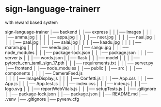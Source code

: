 # sign-language-trainerr
with reward based system

sign-language-trainer
│── backend
│   │── express
│   │   │── images
│   │   │   │── amma.jpg
│   │   │   │── appa.jpg
│   │   │   │── neer.jpg
│   │   │   │── naal.jpg
│   │   │   │── paal.jpg
│   │   │   │── salai.jpg
│   │   │   │── kaadu.jpg
│   │   │   │── maram.jpg
│   │   │   │── veedu.jpg
│   │   │   │── sangu.jpg
│   │   │── node_modules
│   │   │── package-lock.json
│   │   │── package.json
│   │   │── server.js
│   │   │── words.json
│   │── flask
│   │   │── model
│   │   │   │── pytorch_cnn_tamil_sign_17.pth
│   │   │── requirements.txt
│   │   │── server.py
│── frontend
│   │── node_modules
│   │── public
│   │── src
│   │   │── components
│   │   │   │── CameraFeed.js  
│   │   │   │── ImageDisplay.js
│   │   │   │── Confetti.js
│   │   │── App.css
│   │   │── App.js
│   │   │── App.test.js
│   │   │── index.css
│   │   │── index.js
│   │   │── logo.svg
│   │   │── reportWebVitals.js
│   │   │── setupTests.js
│   │── .gitignore
│   │── package-lock.json
│   │── package.json
│   │── README.md
│── .venv
│── .gitignore
│── pyvenv.cfg
